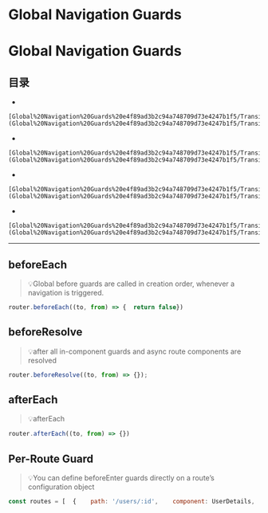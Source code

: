 # Global Navigation Guards

# Global Navigation Guards

## 目录

- 
    
    [Global%20Navigation%20Guards%20e4f89ad3b2c94a748709d73e4247b1f5/Transitionsimageimage_KUqRdOuwqg.png](Global%20Navigation%20Guards%20e4f89ad3b2c94a748709d73e4247b1f5/Transitionsimageimage_KUqRdOuwqg.png)
    
- 
    
    [Global%20Navigation%20Guards%20e4f89ad3b2c94a748709d73e4247b1f5/Transitionsimageimage_KUqRdOuwqg%201.png](Global%20Navigation%20Guards%20e4f89ad3b2c94a748709d73e4247b1f5/Transitionsimageimage_KUqRdOuwqg%201.png)
    
- 
    
    [Global%20Navigation%20Guards%20e4f89ad3b2c94a748709d73e4247b1f5/Transitionsimageimage_KUqRdOuwqg%202.png](Global%20Navigation%20Guards%20e4f89ad3b2c94a748709d73e4247b1f5/Transitionsimageimage_KUqRdOuwqg%202.png)
    
- 
    
    [Global%20Navigation%20Guards%20e4f89ad3b2c94a748709d73e4247b1f5/Transitionsimageimage_KUqRdOuwqg%203.png](Global%20Navigation%20Guards%20e4f89ad3b2c94a748709d73e4247b1f5/Transitionsimageimage_KUqRdOuwqg%203.png)
    

---

## beforeEach

> 💡Global before guards are called in creation order, whenever a navigation is triggered.
> 

```jsx
router.beforeEach((to, from) => {  return false})
```

## beforeResolve

> 💡after all in-component guards and async route components are resolved
> 

```jsx
router.beforeResolve((to, from) => {});
```

## afterEach

> 💡afterEach
> 

```jsx
router.afterEach((to, from) => {})
```

## Per-Route Guard

> 💡You can define beforeEnter guards directly on a route’s configuration object
> 

```jsx
const routes = [  {    path: '/users/:id',    component: UserDetails,    beforeEnter: (to, from) => {      // reject the navigation      return false    },  },]
```